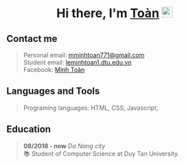 <div align="center">
   <h1>Hi there, I'm <a href="https://github.com/DangKhoa99">Toàn</a> <img src="https://media.giphy.com/media/hvRJCLFzcasrR4ia7z/giphy.gif" width="25px"> </h1>
</div>

<h2>Contact me </h2>

> Personal email: [mminhtoan771@gmail.com](mailto:mminhtoan771@gmail.com)\
> Student email: [leminhtoan1.dtu.edu.vn](mailto:leminhtoan1.dtu.edu.vn)\
> Facebook: <a href="https://www.facebook.com/minhtoan.dev"> Minh Toàn </a>

<h2>Languages and Tools </h2>

> Programing languages: HTML, CSS, Javascript,


<h2>Education </h2>

> **08/2018 - now** _Da Nang city_ \
> 📚 Student of Computer Science at Duy Tan University. 
